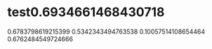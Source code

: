 # test0.6934661468430718
0.6783798619215399
0.5342343494763538
0.10057514108654464
0.6762484549724666
